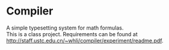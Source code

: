# Compiler
A simple typesetting system for math formulas.  
This is a class project. Requirements can be found at http://staff.ustc.edu.cn/~whli/compiler/experiment/readme.pdf.

